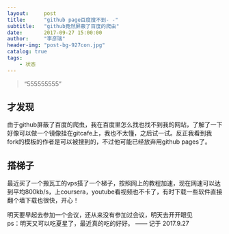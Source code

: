 ```yaml
---
layout:     post
title:      "github page百度搜不到- -"
subtitle:   "github竟然屏蔽了百度的爬虫"
date:       2017-09-27 15:00:00
author:     "李彦瑞"
header-img: "post-bg-927con.jpg"
catalog: true
tags:
    - 状态
---
```


> “555555555”


## 才发现

由于github屏蔽了百度的爬虫，我在百度里怎么找也找不到我的网站，了解了一下好像可以做一个镜像挂在gitcafe上，我也不太懂，之后试一试。反正我看到我fork的模板的作者是可以被搜到的，不过他可能已经放弃用github pages了。<br/>

## 搭梯子

最近买了一个搬瓦工的vps搭了一个梯子，按照网上的教程加速，现在网速可以达到平均800kb/s，上coursera，youtube看视频也不卡了，有时下载一些软件直接翻个墙下载也很快，开心！

明天要早起去参加一个会议，还从来没有参加过会议，明天去开开眼见<br/>
ps：明天又可以吃夏星了，最近真的吃的好好。
——  记于 2017.9.27


